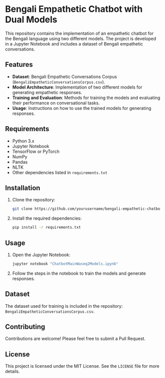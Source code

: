 

# Bengali Empathetic Chatbot with Dual Models

This repository contains the implementation of an empathetic chatbot for the Bengali language using two different models. The project is developed in a Jupyter Notebook and includes a dataset of Bengali empathetic conversations.

## Features

- **Dataset**: Bengali Empathetic Conversations Corpus (`BengaliEmpatheticConversationsCorpus.csv`).
- **Model Architecture**: Implementation of two different models for generating empathetic responses.
- **Training and Evaluation**: Methods for training the models and evaluating their performance on conversational tasks.
- **Usage**: Instructions on how to use the trained models for generating responses.

## Requirements

- Python 3.x
- Jupyter Notebook
- TensorFlow or PyTorch
- NumPy
- Pandas
- NLTK
- Other dependencies listed in `requirements.txt`

## Installation

1. Clone the repository:
   ```bash
   git clone https://github.com/yourusername/bengali-empathetic-chatbot.git
   ```
2. Install the required dependencies:
   ```bash
   pip install -r requirements.txt
   ```

## Usage

1. Open the Jupyter Notebook:
   ```bash
   jupyter notebook "ChatbotMainWaseq2Models.ipynb"
   ```
2. Follow the steps in the notebook to train the models and generate responses.

## Dataset

The dataset used for training is included in the repository: `BengaliEmpatheticConversationsCorpus.csv`.

## Contributing

Contributions are welcome! Please feel free to submit a Pull Request.

## License

This project is licensed under the MIT License. See the `LICENSE` file for more details.



